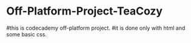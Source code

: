 # Off-Platform-Project-TeaCozy
#this is codecademy off-platform project.
#it is done only with html and some basic css.
